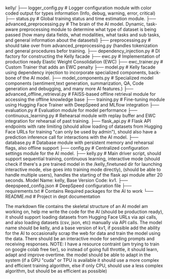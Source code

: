 kelly/
├── logger_config.py              # Logger configuration module with color coded output for types information (Info, debug, warning, error, critical)
├── status.py                     # Global training status and time estimation module.
├── advanced_preprocessing.py     # The brain of the AI model. Dynamic, task-aware preprocessing module to determine what type of dataset is being passed (how many data fields, what modalities, what tasks and sub tasks, and general information about the datasetsl)
├── preprocessing.py            # should take over from advanced_preprocessing.py (handles tokenization and general procedures befor training.
├── dependency_injection.py       # DI factory for constructing the Kelly facade
├── ewc.py                        # Implementation of production ready Elastic Weight Consolidation (EWC)
├── ewc_trainer.py                # Custom Trainer that adds an EWC penalty
├── model.py                      # Kelly facade using dependency injection to incorporate specialized components, back-bone of the AI model.
├── model_components.py           # Specialized model components (sentiment,text generation, summarization, QA, Code generation and debugging, and many more AI features.)
├── advanced_offline_retrieval.py # FAISS-based offline retrieval module for accessing the offline knowledge base
├── training.py                   # Fine-tuning module using Hugging Face Trainer with DeepSpeed and MLflow integration
├── evaluation.py                 # Evaluation module for model performance
├── continuous_learning.py        # Rehearsal module with replay buffer and EWC integration for rehearsal of past training.
├── flask_api.py                  # Flask API endpoints with rate limiting (should allow loading of datasets from Hugging Face URLs for training "can only be used by admin"), should also have a prediction inference call for interactions with the AI model.
├── database.py                   # Database module with persistent memory and rehearsal flags, also offline support
├── config.py                     # Centralized configuration settings module for the AI model.
├── kelly.py                      # Main driver script, should support sequential training, continuous learning, interactive mode (should check if there's a pre trained model in the /kelly_finetuned dir for launching interactive mode, else goes into training mode directly), (should be able to handle multiple users), handles the starting of the flask api module after 20 seconds. Model Name: kelly, Base Version Code: kv1.
├── deepspeed_config.json         # DeepSpeed configuration file
├── requirements.txt              # Contains Required packages for the AI to work 
└── README.md                     # Project in dept documentation

The markdown file contains the skeletal structure of an AI model am working on, help me write the code for the AI (should be production ready), it should support loading datasets from Hugging Face URLs via api calls, and also loading datasets (csv, json, etc) manually via API calls. The model name should be kelly, and a base version of kv1, if possible add the ability for the AI to occasionally scrap the web for data and train the model using the data. There should be an interactive mode for sending prompts and receiving responses.
NOTE: I have a resource contraint (am trying to train on google colab free tier), so instead of going full throttle, it should learn, adapt and improve overtime. the model should be able to adapt in the system (if a GPU "cuda" or TPU is available it should use a more complex and efficient training algorithm, else if only CPU, should use a less complex algorithm, but should be as efficient as possible)